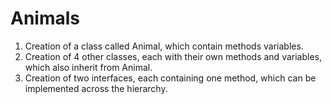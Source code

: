# Animals

1. Creation of a class called Animal, which contain methods variables.
2. Creation of 4 other classes, each with their own methods and variables, which also inherit from Animal.
3. Creation of two interfaces, each containing one method, which can be implemented across the hierarchy.
